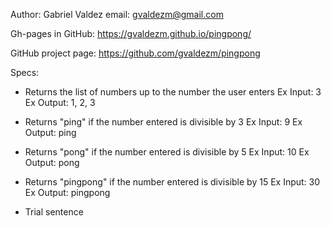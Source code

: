 Author: Gabriel Valdez
email: gvaldezm@gmail.com

Gh-pages in GitHub: https://gvaldezm.github.io/pingpong/

GitHub project page: https://github.com/gvaldezm/pingpong

Specs:
* Returns the list of numbers up to the number the user enters
  Ex Input: 3
  Ex Output: 1, 2, 3

* Returns "ping" if the number entered is divisible by 3
  Ex Input: 9
  Ex Output: ping

* Returns "pong" if the number entered is divisible by 5
  Ex Input: 10
  Ex Output: pong

* Returns "pingpong" if the number entered is divisible by 15
  Ex Input: 30
  Ex Output: pingpong

* Trial sentence

